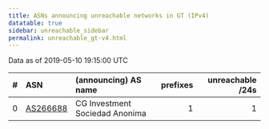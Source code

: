 ```yaml
---
title: ASNs announcing unreachable networks in GT (IPv4)
datatable: true
sidebar: unreachable_sidebar
permalink: unreachable_gt-v4.html
---
```


Data as of 2019-05-10 19:15:00 UTC


<div class="datatable-begin"></div>

|   # | ASN                                      | (announcing) AS name           |   prefixes |   unreachable /24s |
|----:|:-----------------------------------------|:-------------------------------|-----------:|-------------------:|
|   0 | [AS266688](unreachable_AS266688-v4.html) | CG Investment Sociedad Anonima |          1 |                  1 |

<div class="datatable-end"></div>